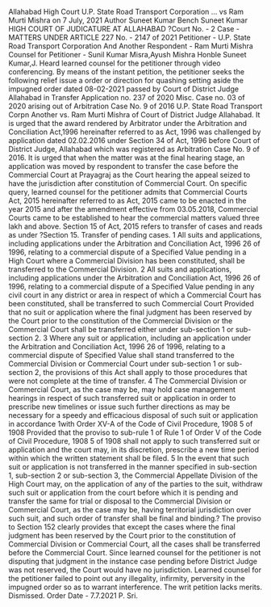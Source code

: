 Allahabad High Court U.P. State Road Transport Corporation ... vs Ram Murti Mishra on 7 July, 2021 Author Suneet Kumar Bench Suneet Kumar HIGH COURT OF JUDICATURE AT ALLAHABAD ?Court No. - 2 Case - MATTERS UNDER ARTICLE 227 No. - 2147 of 2021 Petitioner - U.P. State Road Transport Corporation And Another Respondent - Ram Murti Mishra Counsel for Petitioner - Sunil Kumar Misra,Ayush Mishra Honble Suneet Kumar,J. Heard learned counsel for the petitioner through video conferencing. By means of the instant petition, the petitioner seeks the following relief issue a order or direction for quashing setting aside the impugned order dated 08-02-2021 passed by Court of District Judge Allahabad in Transfer Application no. 237 of 2020 Misc. Case no. 03 of 2020 arising out of Arbitration Case No. 9 of 2016 U.P. State Road Transport Corpn  Another vs. Ram Murti Mishra of Court of District Judge Allahabad. It is urged that the award rendered by Arbitrator under the Arbitration and Conciliation Act,1996 hereinafter referred to as Act, 1996 was challenged by application dated 02.02.2016 under Section 34 of Act, 1996 before Court of District Judge, Allahabad which was registered as Arbitration Case No. 9 of 2016. It is urged that when the matter was at the final hearing stage, an application was moved by respondent to transfer the case before the Commercial Court at Prayagraj as the Court hearing the appeal seized to have the jurisdiction after constitution of Commercial Court. On specific query, learned counsel for the petitioner admits that Commercial Courts Act, 2015 hereinafter referred to as Act, 2015 came to be enacted in the year 2015 and after the amendment effective from 03.05.2018, Commercial Courts came to be established to hear the commercial matters valued three lakh and above. Section 15 of Act, 2015 refers to transfer of cases and reads as under ?Section 15. Transfer of pending cases. 1 All suits and applications, including applications under the Arbitration and Conciliation Act, 1996 26 of 1996, relating to a commercial dispute of a Specified Value pending in a High Court where a Commercial Division has been constituted, shall be transferred to the Commercial Division. 2 All suits and applications, including applications under the Arbitration and Conciliation Act, 1996 26 of 1996, relating to a commercial dispute of a Specified Value pending in any civil court in any district or area in respect of which a Commercial Court has been constituted, shall be transferred to such Commercial Court Provided that no suit or application where the final judgment has been reserved by the Court prior to the constitution of the Commercial Division or the Commercial Court shall be transferred either under sub-section 1 or sub-section 2. 3 Where any suit or application, including an application under the Arbitration and Conciliation Act, 1996 26 of 1996, relating to a commercial dispute of Specified Value shall stand transferred to the Commercial Division or Commercial Court under sub-section 1 or sub-section 2, the provisions of this Act shall apply to those procedures that were not complete at the time of transfer. 4 The Commercial Division or Commercial Court, as the case may be, may hold case management hearings in respect of such transferred suit or application in order to prescribe new timelines or issue such further directions as may be necessary for a speedy and efficacious disposal of such suit or application in accordance 1with Order XV-A of the Code of Civil Procedure, 1908 5 of 1908 Provided that the proviso to sub-rule 1 of Rule 1 of Order V of the Code of Civil Procedure, 1908 5 of 1908 shall not apply to such transferred suit or application and the court may, in its discretion, prescribe a new time period within which the written statement shall be filed. 5 In the event that such suit or application is not transferred in the manner specified in sub-section 1, sub-section 2 or sub-section 3, the Commercial Appellate Division of the High Court may, on the application of any of the parties to the suit, withdraw such suit or application from the court before which it is pending and transfer the same for trial or disposal to the Commercial Division or Commercial Court, as the case may be, having territorial jurisdiction over such suit, and such order of transfer shall be final and binding.? The proviso to Section 152 clearly provides that except the cases where the final judgment has been reserved by the Court prior to the constitution of Commercial Division or Commercial Court, all the cases shall be transferred before the Commercial Court. Since learned counsel for the petitioner is not disputing that judgment in the instance case pending before District Judge was not reserved, the Court would have no jurisdiction. Learned counsel for the petitioner failed to point out any illegality, infirmity, perversity in the impugned order so as to warrant interference. The writ petition lacks merits. Dismissed. Order Date - 7.7.2021 P. Sri.